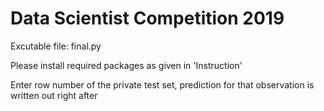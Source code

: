 # Data Scientist Competition 2019

Excutable file: final.py

Please install required packages as given in 'Instruction'

Enter row number of the private test set, prediction for that observation is written out right after
